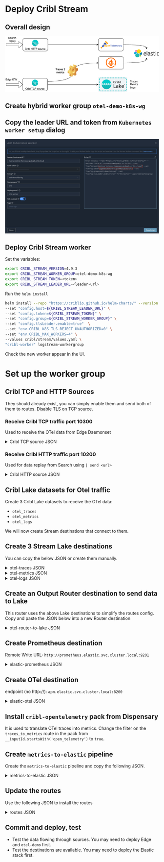 # Deploy Cribl Stream

## Overall design
![Diagram](../../images/stream-setup.png)

## Create hybrid worker group `otel-demo-k8s-wg`

## Copy the leader URL and token from `Kubernetes worker setup` dialog
![diagram](../../images/add-stream-worker.png)

## Deploy Cribl Stream worker
Set the variables:
```bash
export CRIBL_STREAM_VERSION=4.9.3
export CRIBL_STREAM_WORKER_GROUP=otel-demo-k8s-wg
export CRIBL_STREAM_TOKEN=<token>
export CRIBL_STREAM_LEADER_URL=<leader-url>
```
Run the `helm install`
```bash
helm install --repo "https://criblio.github.io/helm-charts/" --version "^${CRIBL_STREAM_VERSION}" --create-namespace -n "cribl" \
--set "config.host=${CRIBL_STREAM_LEADER_URL}" \
--set "config.token=${CRIBL_STREAM_TOKEN}" \
--set "config.group=${CRIBL_STREAM_WORKER_GROUP}" \
--set "config.tlsLeader.enable=true"  \
--set "env.CRIBL_K8S_TLS_REJECT_UNAUTHORIZED=0" \
--set "env.CRIBL_MAX_WORKERS=4" \
--values cribl/stream/values.yaml \
"cribl-worker" logstream-workergroup
```
Check the new worker appear in the UI.

# Set up the worker group

## Cribl TCP and HTTP Sources
They should already exist, you can simply enable them and send both of them to routes. Disable TLS on TCP source.

### Receive Cribl TCP traffic port 10300
Used to receive the OTel data from Edge Daemonset
<details>
<summary>Cribl TCP source JSON</summary>

```json
    {
        "id": "in_cribl_tcp",
        "disabled": false,
        "sendToRoutes": true,
        "pqEnabled": false,
        "streamtags": [],
        "host": "0.0.0.0",
        "tls": {
            "disabled": true,
            "requestCert": false
        },
        "maxActiveCxn": 1000,
        "enableProxyHeader": false,
        "enableLoadBalancing": false,
        "type": "cribl_tcp",
        "port": 10300,
        "connections": []
    }
```
</details>

### Receive Cribl HTTP traffic port 10200
Used for data replay from Search using `| send <url>`
<details>
<summary>Cribl HTTP source JSON</summary>

```json
    {
        "id": "in_cribl_http",
        "disabled": false,
        "sendToRoutes": true,
        "pqEnabled": false,
        "streamtags": [],
        "host": "0.0.0.0",
        "tls": {
            "disabled": true,
            "requestCert": false
        },
        "maxActiveReq": 256,
        "maxRequestsPerSocket": 0,
        "enableProxyHeader": false,
        "captureHeaders": false,
        "activityLogSampleRate": 100,
        "requestTimeout": 0,
        "socketTimeout": 0,
        "keepAliveTimeout": 5,
        "enableHealthCheck": false,
        "ipAllowlistRegex": "/.*/",
        "ipDenylistRegex": "/^$/",
        "type": "cribl_http",
        "port": 10200,
        "connections": []
    }
```
</details>

## Cribl Lake datasets for Otel traffic
Create 3 Cribl Lake datasets to receive the OTel data:
* `otel_traces`
* `otel_metrics`
* `otel_logs`

We will now create Stream destinations that connect to them.

## Create 3 Stream Lake destinations
You can copy the below JSON or create them manually.
<details>
<summary>otel-traces JSON</summary>

```json
{
  "id": "otel-traces",
  "systemFields": [
    "cribl_pipe"
  ],
  "streamtags": [],
  "awsAuthenticationMethod": "auto",
  "signatureVersion": "v4",
  "reuseConnections": true,
  "rejectUnauthorized": true,
  "enableAssumeRole": false,
  "durationSeconds": 3600,
  "stagePath": "$CRIBL_HOME/state/outputs/staging",
  "addIdToStagePath": true,
  "objectACL": "private",
  "removeEmptyDirs": true,
  "format": "json",
  "baseFileName": "`CriblOut`",
  "fileNameSuffix": "`.${C.env[\"CRIBL_WORKER_ID\"]}.${__format}${__compression === \"gzip\" ? \".gz\" : \"\"}`",
  "maxFileSizeMB": 32,
  "maxOpenFiles": 100,
  "headerLine": "",
  "onBackpressure": "block",
  "maxFileOpenTimeSec": 300,
  "maxFileIdleTimeSec": 30,
  "maxConcurrentFileParts": 4,
  "verifyPermissions": true,
  "maxClosingFilesToBackpressure": 100,
  "compress": "gzip",
  "emptyDirCleanupSec": 300,
  "type": "cribl_lake",
  "destPath": "otel_traces"
}
```
</details>
<details>
<summary>otel-metrics JSON</summary>

```json
{
  "id": "otel-metrics",
  "systemFields": [
    "cribl_pipe"
  ],
  "streamtags": [],
  "awsAuthenticationMethod": "auto",
  "signatureVersion": "v4",
  "reuseConnections": true,
  "rejectUnauthorized": true,
  "enableAssumeRole": false,
  "durationSeconds": 3600,
  "stagePath": "$CRIBL_HOME/state/outputs/staging",
  "addIdToStagePath": true,
  "objectACL": "private",
  "removeEmptyDirs": true,
  "format": "json",
  "baseFileName": "`CriblOut`",
  "fileNameSuffix": "`.${C.env[\"CRIBL_WORKER_ID\"]}.${__format}${__compression === \"gzip\" ? \".gz\" : \"\"}`",
  "maxFileSizeMB": 32,
  "maxOpenFiles": 100,
  "headerLine": "",
  "onBackpressure": "block",
  "maxFileOpenTimeSec": 300,
  "maxFileIdleTimeSec": 30,
  "maxConcurrentFileParts": 4,
  "verifyPermissions": true,
  "maxClosingFilesToBackpressure": 100,
  "compress": "gzip",
  "emptyDirCleanupSec": 300,
  "type": "cribl_lake",
  "destPath": "otel_metrics"
}
```
</details>
<details>
<summary>otel-logs JSON</summary>

```json
{
  "id": "otel-logs",
  "systemFields": [
    "cribl_pipe"
  ],
  "streamtags": [],
  "awsAuthenticationMethod": "auto",
  "signatureVersion": "v4",
  "reuseConnections": true,
  "rejectUnauthorized": true,
  "enableAssumeRole": false,
  "durationSeconds": 3600,
  "stagePath": "$CRIBL_HOME/state/outputs/staging",
  "addIdToStagePath": true,
  "objectACL": "private",
  "removeEmptyDirs": true,
  "format": "json",
  "baseFileName": "`CriblOut`",
  "fileNameSuffix": "`.${C.env[\"CRIBL_WORKER_ID\"]}.${__format}${__compression === \"gzip\" ? \".gz\" : \"\"}`",
  "maxFileSizeMB": 32,
  "maxOpenFiles": 100,
  "headerLine": "",
  "onBackpressure": "block",
  "maxFileOpenTimeSec": 300,
  "maxFileIdleTimeSec": 30,
  "maxConcurrentFileParts": 4,
  "verifyPermissions": true,
  "maxClosingFilesToBackpressure": 100,
  "compress": "gzip",
  "emptyDirCleanupSec": 300,
  "type": "cribl_lake",
  "destPath": "otel_logs"
}
```
</details>

## Create an Output Router destination to send data to Lake
This router uses the above Lake destinations to simplify the routes config. Copy and paste the JSON below into a new Router destination
<details>
<summary>otel-router-to-lake JSON</summary>

```json
{
  "id": "otel-router-to-lake",
  "systemFields": [
    "cribl_pipe"
  ],
  "streamtags": [],
  "rules": [
    {
      "final": true,
      "filter": "__otlp.type == 'traces'",
      "output": "otel-traces",
      "description": "Otel traces to Lake"
    },
    {
      "final": true,
      "filter": "__otlp.type == 'logs'",
      "output": "otel-logs",
      "description": "Otel logs to Lake"
    },
    {
      "final": true,
      "filter": "__otlp.type == 'metrics'",
      "output": "otel-metrics",
      "description": "Otel metrics to Lake"
    }
  ],
  "type": "router"
}
```
</details>

## Create Prometheus destination
Remote Write URL: `http://prometheus.elastic.svc.cluster.local:9201`
<details>
<summary>elastic-prometheus JSON</summary>

```json
{
  "id": "elastic-prometheus",
  "systemFields": [
    "cribl_host",
    "cribl_wp"
  ],
  "streamtags": [],
  "metricRenameExpr": "name.replace(/[^a-zA-Z0-9_]/g, '_')",
  "sendMetadata": true,
  "concurrency": 5,
  "maxPayloadSizeKB": 4096,
  "maxPayloadEvents": 0,
  "rejectUnauthorized": false,
  "timeoutSec": 30,
  "flushPeriodSec": 1,
  "useRoundRobinDns": false,
  "failedRequestLoggingMode": "none",
  "safeHeaders": [],
  "responseRetrySettings": [],
  "timeoutRetrySettings": {
    "timeoutRetry": false
  },
  "responseHonorRetryAfterHeader": false,
  "onBackpressure": "block",
  "authType": "none",
  "metricsFlushPeriodSec": 60,
  "type": "prometheus",
  "url": "http://prometheus.elastic.svc.cluster.local:9201"
}
```
</details>

## Create OTel destination
endpoint (no http://): `apm.elastic.svc.cluster.local:8200`
<details>
<summary>elastic-otel JSON</summary>

```json
{
  "id": "elastic-otel",
  "systemFields": [
    "cribl_pipe"
  ],
  "streamtags": [],
  "protocol": "grpc",
  "otlpVersion": "1.3.1",
  "compress": "gzip",
  "authType": "none",
  "concurrency": 5,
  "maxPayloadSizeKB": 4096,
  "timeoutSec": 30,
  "flushPeriodSec": 1,
  "failedRequestLoggingMode": "none",
  "connectionTimeout": 10000,
  "keepAliveTime": 30,
  "onBackpressure": "block",
  "tls": {
    "disabled": true
  },
  "type": "open_telemetry",
  "endpoint": "apm.elastic.svc.cluster.local:8200"
}
```
</details>

## Install `cribl-opentelemetry` pack from Dispensary
It is used to translate OTel traces into metrics. Change the filter on the `traces_to_metrics` route in the pack from `__inputId.startsWith('open_telemetry')` to `true`.

## Create `metrics-to-elastic` pipeline
Create the `metrics-to-elastic` pipeline and copy the following JSON.
<details>
<summary>metrics-to-elastic JSON</summary>

```json
{
  "id": "metrics-to-elastic",
  "conf": {
    "output": "default",
    "streamtags": [],
    "groups": {},
    "asyncFuncTimeout": 1000,
    "functions": [
      {
        "id": "comment",
        "filter": "true",
        "conf": {
          "comment": "Invoke the OTel to metrics pack"
        }
      },
      {
        "id": "chain",
        "filter": "true",
        "conf": {
          "processor": "pack:cribl-opentelemetry"
        },
        "description": "Invoke the Cribl OpenTelemetry pack"
      },
      {
        "id": "comment",
        "filter": "true",
        "conf": {
          "comment": "Reduce the granularity of metrics by aggregating them"
        }
      },
      {
        "id": "aggregation",
        "filter": "true",
        "disabled": false,
        "conf": {
          "passthrough": false,
          "preserveGroupBys": false,
          "sufficientStatsOnly": false,
          "metricsMode": true,
          "timeWindow": "60s",
          "aggregations": [
            "sum(duration).as(duration)",
            "sum(http_2xx).as(http_2xx)",
            "sum(http_3xx).as(http_3xx)",
            "sum(http_4xx).as(http_4xx)",
            "sum(http_5xx).as(http_5xx)",
            "sum(otel_status_0).as(otel_status_0)",
            "sum(otel_status_1).as(otel_status_1)",
            "sum(otel_status_2).as(otel_status_2)",
            "sum(requests_error).as(requests_error)",
            "sum(requests_total).as(requests_total)",
            "max(start_time_unix_nano).as(max_starttime)"
          ],
          "cumulative": false,
          "flushOnInputClose": false,
          "groupbys": [
            "service",
            "resource_url",
            "status_code"
          ]
        },
        "description": "Aggregate metrics before sending them"
      },
      {
        "id": "comment",
        "filter": "true",
        "conf": {
          "comment": "Fix the timestamp to max_time of the aggregated spans"
        }
      },
      {
        "id": "auto_timestamp",
        "filter": "true",
        "conf": {
          "srcField": "max_starttime",
          "dstField": "_time",
          "defaultTimezone": "UTC",
          "timeExpression": "time.getTime() / 1000",
          "offset": 0,
          "maxLen": 150,
          "defaultTime": "now",
          "latestDateAllowed": "+1week",
          "earliestDateAllowed": "-420weeks"
        }
      }
    ]
  }
}
```
</details>

## Update the routes
Use the following JSON to install the routes
<details>
<summary>routes JSON</summary>

```json
{
  "id": "default",
  "groups": {},
  "comments": [],
  "routes": [
    {
      "id": "3LhVQf",
      "name": "Drop non-OTel traffic",
      "final": true,
      "disabled": false,
      "pipeline": "passthru",
      "description": "",
      "clones": [],
      "enableOutputExpression": false,
      "filter": "!__otlp.type",
      "output": "devnull"
    },
    {
      "id": "atAndy",
      "name": "Send logs, metrics and traces to Lake",
      "final": false,
      "disabled": false,
      "pipeline": "passthru",
      "description": "",
      "clones": [
        {}
      ],
      "enableOutputExpression": false,
      "filter": "true",
      "output": "otel-router-to-lake"
    },
    {
      "id": "Dk4BhU",
      "name": "Create RED metrics from OTel traces",
      "final": false,
      "disabled": false,
      "pipeline": "metrics-to-elastic",
      "description": "",
      "clones": [
        {}
      ],
      "enableOutputExpression": false,
      "filter": "__otlp.type == 'traces'",
      "output": "elastic-prometheus"
    },
    {
      "id": "IDxs9F",
      "name": "Send everything to Elastic",
      "final": false,
      "disabled": true,
      "pipeline": "passthru",
      "description": "",
      "clones": [
        {}
      ],
      "enableOutputExpression": false,
      "filter": "true",
      "output": "elastic-otel"
    },
    {
      "id": "default",
      "name": "default",
      "final": true,
      "disabled": false,
      "pipeline": "devnull",
      "description": "",
      "clones": [],
      "enableOutputExpression": false,
      "filter": "true",
      "output": "devnull"
    }
  ]
}
```
</details>

## Commit and deploy, test
* Test the data flowing through sources. You may need to deploy Edge and `otel-demo` first.
* Test the destinations are available. You may need to deploy the Elastic stack first.